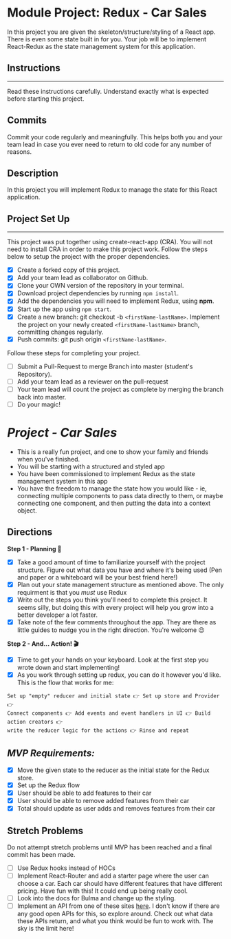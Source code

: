 # Module Project: Redux - Car Sales

In this project you are given the skeleton/structure/styling of a React app. There is even some state built in for you. Your job will be to implement React-Redux as the state management system for this application.

## Instructions

---

Read these instructions carefully. Understand exactly what is expected before starting this project.

## Commits

Commit your code regularly and meaningfully. This helps both you and your team lead in case you ever need to return to old code for any number of reasons.

## Description

In this project you will implement Redux to manage the state for this React application.

## Project Set Up

---

This project was put together using create-react-app (CRA). You will not need to install CRA in order to make this project work. Follow the steps below to setup the project with the proper dependencies.

- [x] Create a forked copy of this project.
- [x] Add your team lead as collaborator on Github.
- [x] Clone your OWN version of the repository in your terminal.
- [x] Download project dependencies by running `npm install`.
- [x] Add the dependencies you will need to implement Redux, using **npm**.
- [x] Start up the app using `npm start`.
- [x] Create a new branch: git checkout -b `<firstName-lastName>`.
      Implement the project on your newly created `<firstName-lastName>` branch, committing changes regularly.
- [x] Push commits: git push origin `<firstName-lastName>`.

Follow these steps for completing your project.

- [ ] Submit a Pull-Request to merge Branch into master (student's Repository).
- [ ] Add your team lead as a reviewer on the pull-request
- [ ] Your team lead will count the project as complete by merging the branch back into master.
- [ ] Do your magic!

# _Project - Car Sales_

- This is a really fun project, and one to show your family and friends when you've finished.
- You will be starting with a structured and styled app
- You have been commissioned to implement Redux as the state management system in this app
- You have the freedom to manage the state how you would like - ie, connecting multiple components to pass data directly to them, or maybe connecting one component, and then putting the data into a context object.

## Directions

**Step 1 - Planning 📝**

- [x] Take a good amount of time to familiarize yourself with the project structure. Figure out what data you have and where it's being used (Pen and paper or a whiteboard will be your best friend here!)
- [x] Plan out your state management structure as mentioned above. The only requirment is that you _must_ use Redux
- [x] Write out the steps you think you'll need to complete this project. It seems silly, but doing this with every project will help you grow into a better developer a lot faster.
- [x] Take note of the few comments throughout the app. They are there as little guides to nudge you in the right direction. You're welcome 😉

**Step 2 - And... Action! 🎬**

- [x] Time to get your hands on your keyboard. Look at the first step you wrote down and start implementing!
- [x] As you work through setting up redux, you can do it however you'd like. This is the flow that works for me:

```text
Set up "empty" reducer and initial state 👉 Set up store and Provider 👉
Connect components 👉 Add events and event handlers in UI 👉 Build action creators 👉
write the reducer logic for the actions 👉 Rinse and repeat
```

## _MVP Requirements:_

- [x] Move the given state to the reducer as the initial state for the Redux store.
- [x] Set up the Redux flow
- [x] User should be able to add features to their car
- [x] User should be able to remove added features from their car
- [x] Total should update as user adds and removes features from their car

## Stretch Problems

Do not attempt stretch problems until MVP has been reached and a final commit has been made.

- [ ] Use Redux hooks instead of HOCs
- [ ] Implement React-Router and add a starter page where the user can choose a car. Each car should have different features that have different pricing. Have fun with this! It could end up being really cool.
- [ ] Look into the docs for Bulma and change up the styling.
- [ ] Implement an API from one of these sites [here](https://www.google.com/search?q=car+sales+api&rlz=1C5CHFA_enUS809US809&oq=car+sales+api&aqs=chrome..69i57j0l5.3580j0j1&sourceid=chrome&ie=UTF-8). I don't know if there are any good open APIs for this, so explore around. Check out what data these APIs return, and what you think would be fun to work with. The sky is the limit here!
